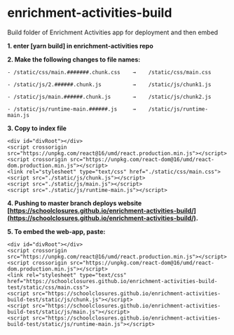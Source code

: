 # enrichment-activities-build
Build folder of Enrichment Activities app for deployment and then embed

**1. enter [yarn build] in enrichment-activities repo**



**2. Make the following changes to file names:**

    - /static/css/main.#######.chunk.css    →    /static/css/main.css

    - /static/js/2.######.chunk.js          →    /static/js/chunk1.js

    - /static/js/main.######.chunk.js       →    /static/js/chunk2.js

    - /static/js/runtime-main.######.js     →    /static/js/runtime-main.js

     
     
**3. Copy to index file**
```
<div id="divRoot"></div>
<script crossorigin src="https://unpkg.com/react@16/umd/react.production.min.js"></script>
<script crossorigin src="https://unpkg.com/react-dom@16/umd/react-dom.production.min.js"></script>
<link rel="stylesheet" type="text/css" href="./static/css/main.css">
<script src="./static/js/chunk.js"></script>
<script src="./static/js/main.js"></script>
<script src="./static/js/runtime-main.js"></script>
```
     
     
     
**4. Pushing to master branch deploys website [https://schoolclosures.github.io/enrichment-activities-build/](https://schoolclosures.github.io/enrichment-activities-build/).**



**5. To embed the web-app, paste:**
```
<div id="divRoot"></div>
<script crossorigin src="https://unpkg.com/react@16/umd/react.production.min.js"></script>
<script crossorigin src="https://unpkg.com/react-dom@16/umd/react-dom.production.min.js"></script>
<link rel="stylesheet" type="text/css" href="https://schoolclosures.github.io/enrichment-activities-build-test/static/css/main.css">
<script src="https://schoolclosures.github.io/enrichment-activities-build-test/static/js/chunk.js"></script>
<script src="https://schoolclosures.github.io/enrichment-activities-build-test/static/js/main.js"></script>
<script src="https://schoolclosures.github.io/enrichment-activities-build-test/static/js/runtime-main.js"></script>
```
